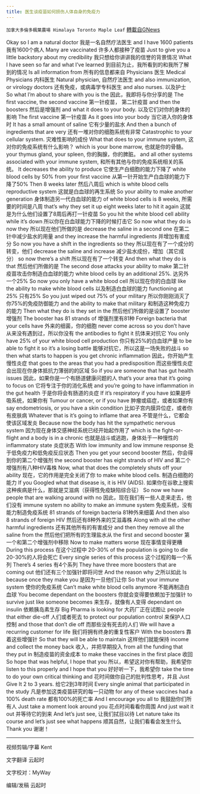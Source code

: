 ```yaml
---
title: 医生谈疫苗如何损伤人体自身的免疫力
---
```

`加拿大多倫多楓葉農場 Himalaya Toronto Maple Leaf` [轉載自GNews](https://gnews.org/zh-hans/1565937/)

Okay so I am a natural doctor
我是一名自然疗法医生
and I have 1600 patients
我有1600个病人
Many are vaccinated
许多人都接种了疫苗
Just to give you a little backstory about my credibility
我只想给你讲讲我的信誉的背景情况
What I have seen so far and what I’ve learned
到目前为止，我所看到的和我所了解到的情况
Is all information from
所有的信息都来自
Physicians
医生
Medical Physicians
内科医生
Natural physician,
自然疗法医生
and also immunization, or virology doctors
还有免疫，或病毒学专科医生
and also nurses.
以及护士
So what I’m about to share with you is the
因此，我即将与你分享的是
The first vaccine, the second vaccine
第一针疫苗， 第二针疫苗
and then the boosters
然后是增强剂
and what it does to your body.
以及它们对你的身体的影响
The first vaccine
第一针疫苗
As it goes into your body
当它进入你的身体时
It has a small amount of saline
它有少量的盐水
And then a bunch of ingredients that are very
还有一堆对你的细胞系统有非常
Catastrophic to your cellular system.
灾难性影响的成份
What that does to your immune system,
这对你的免疫系统有什么影响？
which is your bone marrow,
也就是你的骨髓。
your thymus gland, your spleen,
你的胸腺，你的脾脏。
and all other systems associated with your immune system,
和所有其他与你的免疫系统相关的系统。
It decreases the ability to produce
它使生产白细胞的能力下降了
white blood cells by 50% from your first vaccine
从第一针开始生产白血球的能力下降了50%
Then 8 weeks later
然后八周后
which is white blood cells reproductive system
这就是白血球的再生系统
So your ability to make another generation
身体制造另一代白血球的能力
of white blood cells is 8 weeks,
所需要的时间是八周
that’s why they set it up eight weeks later to hit it again
这就是为什么他们设置了8周后再打一针疫苗
So you hit the white blood cell ability while it’s down
所以你在白血球能力下降的时候打击它
So now what they do is now they
所以现在他们所做的是
decrease the saline in a second one
在第二针中减少盐水的用量
and they increase the harmful ingredients
并增加有害成分
So now you have a shift in the ingredients so they
所以现在有了一个成分的转变，他们
decrease the saline and increase
减少盐水成份，增加（其它成分）
so now there’s a shift
所以现在有了一个转变
And then what they do is that
然后他们所做的是
The second dose attacks your ability to make
第二针疫苗攻击你制造白血球的能力
white blood cells by an additional 25%.
达另外一个25%
So now you only have a white blood cell
所以现在你的白血球
like the ability to make white blood cells
以及制造白血球的能力
functioning at 25%
只有25%
So you just wiped out 75% of your military
所以你刚刚消灭了你75%的免疫防御能力
and the ability to make that military
和制造这种免疫力的能力
Then what they do is they set in the
然后他们所做的是设置了
booster
增强剂
The booster has 81 strands of
增强剂里有81种
Foreign bacteria that your cells have
外来的细菌，你的细胞
never come across so you don’t have
从来没有遇到过，所以你没有
the antibodies to fight it
抗体来对抗它
You only have 25% of your white blood cell production
你只有25%的白血球产量
to be able to fight it so it’s a losing battle
能够对抗它，所以这是一场失败的战斗
so then what starts to happen is you get chronic inflammation
因此，你开始产生慢性炎症
that goes to the areas that you had a predisposition
而这些慢性炎症会出现在你身体抵抗力薄弱的的区域
So if you are someone that has gut health issues
因此，如果你是一个有肠道健康问题的人
that’s your area that it’s going to focus on
它将专注于你的消化系统
and you’re going to have inflammation in the gut health
于是你将会有肠道的炎症
If it’s respiratory if you have
如果是呼吸系统，如果你有
Tumour or cancer, or if you have
肿瘤或癌症，或者如果你有
say endometriosis, or you have a skin condition
比如子宫内膜异位症，或者你有皮肤病
Whatever that is it’s going to inflame that area
不管是什么，它都会使该区域发炎
Because now the body has hit the sympathetic nervous system
因为现在身体交感神经系统已经开始起作用了
which is the fight-or-flight and a body is in a chronic
也就是战斗或逃跑，身体处于一种慢性的
inflammatory state
炎症状态
With low immunity and low immune response
处于低免疫力和低免疫反应状态
Then you get your second booster
然后，你会得到你的第二个增强剂
the second booster has eight strands of HIV and
第二个增强剂有八种HIV毒株
Now, what that does the completely shuts off your ability
现在，它的作用是完全关闭了你
to make white blood cells.
制造白细胞的能力
If you Googled what that disease is, it is HIV (AIDS).
如果你在谷歌上搜索这种疾病是什么，那就是艾滋病（获得性免疫缺陷综合征）
So now we have people that are walking around with no
因此，现在我们有一些人走来走去，他们没有
immune system no ability to make an immune system
免疫系统，没有能力制造免疫系统
81 strands of foreign bacteria
81种外来细菌
And then also 8 strands of foreign HIV
然后还有8种外来的艾滋毒株
Along with all the other harmful ingredients
还有其他所有的有害成分
and then they remove all the saline from the
然后他们把所有的生理盐水从
the first and second booster
第一个和第二个增强剂中移除
Now to make matters worse
现在事情变得更糟
During this process
在这个过程中
20-30% of the population is going to die
20-30%的人将会死亡
Every single series of this process
这个过程的每一个系列
There’s 4 series
有4个系列
They have three more boosters that are coming out
他们还有三个加强针即将问世
And the reason why
之所以如此
Is because once they make you
是因为一旦他们让你
So that your immune system
使你的免疫系统
Can’t make white blood cells anymore
不能再制造白血球
You become dependant on the boosters
你就会变得要依赖加于加强针
to survive just like someone becomes
来生存，就像有人变得
dependant on insulin
依赖胰岛素生存
Big Pharma is looking for
大药厂正在试图让
people that either die-off
人们或者死去
to protect our population control
来保护人口控制
and those that don’t die off
而那些没有死去的人们
We will have a recurring customer for life
我们将拥有终身的重复性客户
With the boosters
靠着这些增强针
So that they will be able to maintain
这样他们就能保持
income and collect the money back
收入，并把早期投入
from all the funding that they put in
制造疫苗的资金成本
to make these vaccines in the first place
收回
So hope that was helpful, I hope that you
所以，希望这对你有帮助，我希望你
listen to this properly and I hope that you
好好听一下，我希望你
take the time to do your own critical thinking and
花时间做你自己的批判性思考，并且
Just Give It 2 to 3 years.
给它2到3年时间
Every single animal that participated in the study
凡是参加这类疫苗研究的每一只动物
for any of these vaccines
had a 100% death rate
都有100%的死亡率
And I encourage you all to
我鼓励你们所有人
Just take a moment look around you
花点时间看看你周围
And just wait it out
并等待它的到来
And let’s just see,
让我们拭目以待
Let nature take its course and let’s just see what happens
顺其自然，让我们看看会发生什么
Thank you
谢谢！

* * *

视频剪辑/字幕 Kent

文字翻译 云起时

文字校对：MyWay

编辑/发稿 云起时
